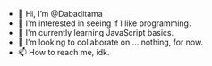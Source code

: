 - 👋 Hi, I’m @Dabaditama
- 👀 I’m interested in seeing if I like programming.
- 🌱 I’m currently learning JavaScript basics.
- 💞️ I’m looking to collaborate on ... nothing, for now.
- 📫 How to reach me, idk.

<!---
Dabaditama/Dabaditama is a ✨ special ✨ repository because its `README.md` (this file) appears on your GitHub profile.
You can click the Preview link to take a look at your changes.
--->
